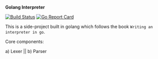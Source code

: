 **Golang Interpreter**

[![Build Status](https://travis-ci.org/sladyn98/GoInterpret.svg?branch=master)](https://travis-ci.org/sladyn98/GoInterpret)
[![Go Report Card](https://goreportcard.com/badge/github.com/sladyn98/GoInterpret)](https://goreportcard.com/report/github.com/sladyn98/GoInterpret)

This is a side-project built in golang which follows the book
`Writing an interpreter in go`.

Core components:

  a) Lexer || b) Parser
